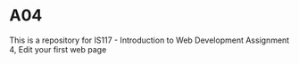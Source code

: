 # A04
This is a repository for IS117 - Introduction to Web Development Assignment 4, Edit your first web page
